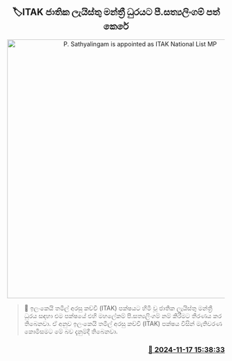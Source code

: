 <p align='center'><b><h2 align='center' title='P. Sathyalingam is appointed as ITAK National List MP'>🏷ITAK  ජාතික ලැයිස්තු මන්ත්‍රී ධුරයට පී.සත්‍යලිංගම් පත් කෙරේ</h2></b></p>
<p align='center'><img src='https://helakuru.sgp1.cdn.digitaloceanspaces.com/esana/images/lib/sathyalingam.jpg' width='600' alt='P. Sathyalingam is appointed as ITAK National List MP'></p>

>📝 ඉලංකෙයි තමිල් අරසු කච්චි (ITAK) පක්ෂයට හිමි වූ ජාතික ලැයිස්තු මන්ත්‍රී ධුරය සඳහා එම පක්ෂයේ එහි මහලේකම් පී.සත්‍යලිංගම් නම් කිරීමට තීරණය කර තිබෙනවා.
ඒ අනුව ඉලංකෙයි තමිල් අරසු කච්චි (ITAK) පක්ෂය විසින් මැතිවරණ කොමිසමට මේ බව දැනුම්දී තිබෙනවා.


<h3 align='right'><a href='https://www.helakuru.lk/esana/p/105138/'>📅 2024-11-17 15:38:33</a></h3>
